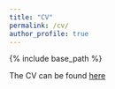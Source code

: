 ```yaml
---
title: "CV"
permalink: /cv/
author_profile: true
---
```


{% include base_path %}

The CV can be found [here](https://github.com/borangao/borangao.github.io/blob/master/Boran_Gao_Resume.pdf)
